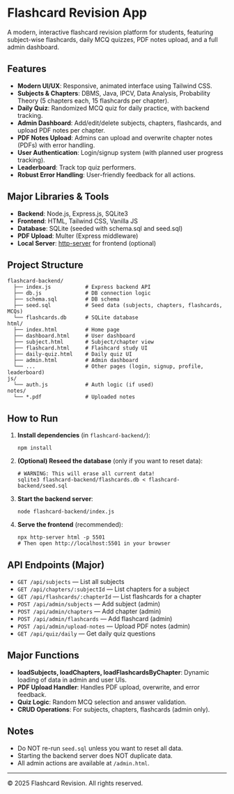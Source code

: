 # Flashcard Revision App

A modern, interactive flashcard revision platform for students, featuring subject-wise flashcards, daily MCQ quizzes, PDF notes upload, and a full admin dashboard.

## Features

- **Modern UI/UX**: Responsive, animated interface using Tailwind CSS.
- **Subjects & Chapters**: DBMS, Java, IPCV, Data Analysis, Probability Theory (5 chapters each, 15 flashcards per chapter).
- **Daily Quiz**: Randomized MCQ quiz for daily practice, with backend tracking.
- **Admin Dashboard**: Add/edit/delete subjects, chapters, flashcards, and upload PDF notes per chapter.
- **PDF Notes Upload**: Admins can upload and overwrite chapter notes (PDFs) with error handling.
- **User Authentication**: Login/signup system (with planned user progress tracking).
- **Leaderboard**: Track top quiz performers.
- **Robust Error Handling**: User-friendly feedback for all actions.

## Major Libraries & Tools

- **Backend**: Node.js, Express.js, SQLite3
- **Frontend**: HTML, Tailwind CSS, Vanilla JS
- **Database**: SQLite (seeded with schema.sql and seed.sql)
- **PDF Upload**: Multer (Express middleware)
- **Local Server**: [http-server](https://www.npmjs.com/package/http-server) for frontend (optional)

## Project Structure

```
flashcard-backend/
  ├── index.js           # Express backend API
  ├── db.js              # DB connection logic
  ├── schema.sql         # DB schema
  ├── seed.sql           # Seed data (subjects, chapters, flashcards, MCQs)
  └── flashcards.db      # SQLite database
html/
  ├── index.html         # Home page
  ├── dashboard.html     # User dashboard
  ├── subject.html       # Subject/chapter view
  ├── flashcard.html     # Flashcard study UI
  ├── daily-quiz.html    # Daily quiz UI
  ├── admin.html         # Admin dashboard
  └── ...                # Other pages (login, signup, profile, leaderboard)
js/
  └── auth.js            # Auth logic (if used)
notes/
  └── *.pdf              # Uploaded notes
```

## How to Run

1. **Install dependencies** (in `flashcard-backend/`):
   ```
   npm install
   ```
2. **(Optional) Reseed the database** (only if you want to reset data):
   ```
   # WARNING: This will erase all current data!
   sqlite3 flashcard-backend/flashcards.db < flashcard-backend/seed.sql
   ```
3. **Start the backend server**:
   ```
   node flashcard-backend/index.js
   ```
4. **Serve the frontend** (recommended):
   ```
   npx http-server html -p 5501
   # Then open http://localhost:5501 in your browser
   ```

## API Endpoints (Major)

- `GET /api/subjects` — List all subjects
- `GET /api/chapters/:subjectId` — List chapters for a subject
- `GET /api/flashcards/:chapterId` — List flashcards for a chapter
- `POST /api/admin/subjects` — Add subject (admin)
- `POST /api/admin/chapters` — Add chapter (admin)
- `POST /api/admin/flashcards` — Add flashcard (admin)
- `POST /api/admin/upload-notes` — Upload PDF notes (admin)
- `GET /api/quiz/daily` — Get daily quiz questions

## Major Functions

- **loadSubjects, loadChapters, loadFlashcardsByChapter**: Dynamic loading of data in admin and user UIs.
- **PDF Upload Handler**: Handles PDF upload, overwrite, and error feedback.
- **Quiz Logic**: Random MCQ selection and answer validation.
- **CRUD Operations**: For subjects, chapters, flashcards (admin only).

## Notes
- Do NOT re-run `seed.sql` unless you want to reset all data.
- Starting the backend server does NOT duplicate data.
- All admin actions are available at `/admin.html`.

---

© 2025 Flashcard Revision. All rights reserved.

